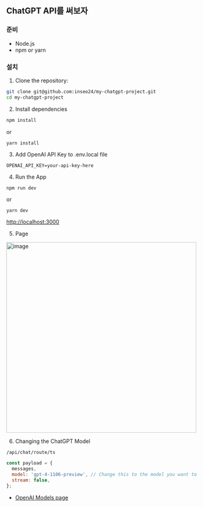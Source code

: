 ## ChatGPT API를 써보자

### 준비

- Node.js
- npm or yarn

### 설치


1. Clone the repository:

```bash
git clone git@github.com:inseo24/my-chatgpt-project.git
cd my-chatgpt-project
```

2. Install dependencies

```bash
npm install
```

or

```bash
yarn install
```

3. Add OpenAI API Key to .env.local file

```
OPENAI_API_KEY=your-api-key-here
```

4. Run the App

```
npm run dev
```

or 

```
yarn dev
```

[http://localhost:3000](http://localhost:3000) 

5. Page

<img width="500" alt="image" src="https://github.com/inseo24/my-chatgpt-project/assets/84627144/c4b45c4a-ec08-46e2-8011-fc93765b9fd3">

6. Changing the ChatGPT Model

`/api/chat/route/ts` 

```javascript
const payload = {
  messages,
  model: 'gpt-4-1106-preview', // Change this to the model you want to use
  stream: false,
};
```
- [OpenAI Models page](https://platform.openai.com/docs/models/models)
